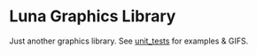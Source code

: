 # Luna Graphics Library
Just another graphics library.
See [unit_tests](./unit_tests) for examples & GIFS.